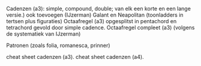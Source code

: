 Cadenzen (a3): simple, compound, double; van elk een korte en een lange versie.)
ook toevoegen (IJzerman) Galant en Neapolitan
(toonladders in tertsen plus figuraties)
Octaafregel (a3) opgesplitst in pentachord en tetrachord gevold door simple cadence.
Octaafregel compleet (a3)
(volgens de systematiek van IJzerman)

Patronen (zoals folia, romanesca, prinner)

cheat sheet cadenzen (a3).
cheat sheet cadenzen (a4).

